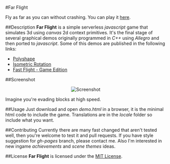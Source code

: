 #Far Flight

Fly as far as you can without crashing. You can play it [here](http://edwrodrig.github.io/farflight/).

##Description
**Far Flight** is a simple serverless *javascript* game that simulates 3d using *canvas* 2d context primitives. It's the final stage of several graphical demos originally programmed in *C++* using *Allegro* and then ported to *javascript*. Some of this demos are published in the following links:
* [Polyshape](http://edwrodrig.github.io/polyshape)
* [Isometric Rotation](http://codepen.io/edwrodrig/pen/ynfJo)
* [Fast Flight - Game Edition](http://codepen.io/edwrodrig/pen/KgbAt)

##Screenshot
<p align="center">
  <img src="https://raw.githubusercontent.com/edwrodrig/farflight/master/img/game_sshot.png" alt="Screenshot"/>
</p>
Imagine you're evading blocks at high speed.

##Usage
Just download and open *demo.html* in a browser, it is the minimal html code to include the game. Translations are in the *locale* folder so include what you want.

##Contributing
Currently there are many fast changed that aren't tested well, then you're welcome to test it and pull requests.
If you have style suggestion for *gh-pages* branch, please contact me. Also I'm interested in new ingame *achievements* and *scene themes* ideas.


##License
**Far Flight** is licensed under the [MIT License](https://github.com/edwrodrig/farflight/blob/master/LICENSE).
